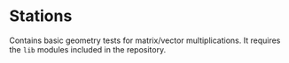 # Stations

Contains basic geometry tests for matrix/vector multiplications. It requires the `lib` modules included in the repository.